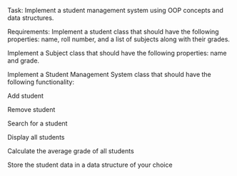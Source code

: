  

Task: Implement a student management system using OOP concepts and data structures. 

Requirements: Implement a student class that should have the following properties: name, roll         number, and a list of subjects along with their grades. 

Implement a Subject class that should have the following properties: name and grade.  

Implement a Student Management System class that should have the following functionality: 

Add student  

Remove student 

Search for a student 

Display all students 

Calculate the average grade of all students 

Store the student data in a data structure of your choice 
